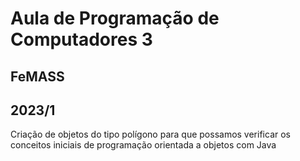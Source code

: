 # Aula de Programação de Computadores 3
## FeMASS
## 2023/1

Criação de objetos do tipo polígono para que possamos verificar os conceitos iniciais de programação orientada a objetos com Java
